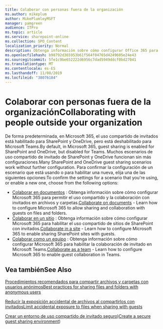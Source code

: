 ```yaml
---
title: Colaborar con personas fuera de la organización
ms.author: mikeplum
author: MikePlumleyMSFT
manager: pamgreen
audience: ITPro
ms.topic: article
ms.service: sharepoint-online
ms.collection: SPO_Content
localization_priority: Normal
description: Obtenga información sobre cómo configurar Office 365 para la colaboración con usuarios invitados.
ms.openlocfilehash: b98792d365953b61f564f04765d4249605e24e43
ms.sourcegitcommit: 5fe1c9be652222d6956c7dad5949ddcf0bd27041
ms.translationtype: MT
ms.contentlocale: es-ES
ms.lasthandoff: 11/08/2019
ms.locfileid: "38076184"
---
```

# <a name="collaborating-with-people-outside-your-organization"></a><span data-ttu-id="4cc51-103">Colaborar con personas fuera de la organización</span><span class="sxs-lookup"><span data-stu-id="4cc51-103">Collaborating with people outside your organization</span></span>

<span data-ttu-id="4cc51-104">De forma predeterminada, en Microsoft 365, el uso compartido de invitados está habilitado para SharePoint y OneDrive, pero está deshabilitado para Microsoft Teams.</span><span class="sxs-lookup"><span data-stu-id="4cc51-104">By default, in Microsoft 365, guest sharing is enabled for SharePoint and OneDrive, but disabled for Teams.</span></span> <span data-ttu-id="4cc51-105">Muchos escenarios de uso compartido de invitado de SharePoint y OneDrive funcionan sin más configuraciones.</span><span class="sxs-lookup"><span data-stu-id="4cc51-105">Many SharePoint and OneDrive guest sharing scenarios work without further configuration.</span></span> <span data-ttu-id="4cc51-106">Para confirmar la configuración de un escenario que está usando o para habilitar una nueva, elija una de las siguientes opciones:</span><span class="sxs-lookup"><span data-stu-id="4cc51-106">To confirm the settings for a scenario that you're using, or enable a new one, choose from the following options:</span></span>

- <span data-ttu-id="4cc51-107">[Colaborar en documentos](collaborate-on-documents.md) : Obtenga información sobre cómo configurar Microsoft 365 para permitir el uso compartido y la colaboración con invitados en archivos y carpetas.</span><span class="sxs-lookup"><span data-stu-id="4cc51-107">[Collaborate on documents](collaborate-on-documents.md) - Learn how to configure Microsoft 365 to allow sharing and collaboration with guests on files and folders.</span></span>
- <span data-ttu-id="4cc51-108">[Colaborar en un sitio](collaborate-in-a-site.md) : Obtenga información sobre cómo configurar Microsoft 365 para habilitar el uso compartido de sitios de SharePoint con invitados.</span><span class="sxs-lookup"><span data-stu-id="4cc51-108">[Collaborate in a site](collaborate-in-a-site.md) - Learn how to configure Microsoft 365 to enable sharing SharePoint sites with guests.</span></span>
- <span data-ttu-id="4cc51-109">[Colaborar como un equipo](collaborate-as-a-team.md) : Obtenga información sobre cómo configurar Microsoft 365 para habilitar la colaboración de invitado en Microsoft Teams.</span><span class="sxs-lookup"><span data-stu-id="4cc51-109">[Collaborate as a team](collaborate-as-a-team.md) - Learn how to configure Microsoft 365 to enable guest collaboration in Teams.</span></span>

## <a name="see-also"></a><span data-ttu-id="4cc51-110">Vea también</span><span class="sxs-lookup"><span data-stu-id="4cc51-110">See Also</span></span>

[<span data-ttu-id="4cc51-111">Procedimientos recomendados para compartir archivos y carpetas con usuarios anónimos</span><span class="sxs-lookup"><span data-stu-id="4cc51-111">Best practices for sharing files and folders with anonymous users</span></span>](best-practices-anonymous-sharing.md)

[<span data-ttu-id="4cc51-112">Reducir la exposición accidental de archivos al compartirlos con invitados</span><span class="sxs-lookup"><span data-stu-id="4cc51-112">Limit accidental exposure to files when sharing with guests</span></span>](sharing-limit-accidental-exposure.md)

<span data-ttu-id="4cc51-113">[Crear un entorno de uso compartido de invitado seguro](create-a-secure-guest-sharing-environment.md))</span><span class="sxs-lookup"><span data-stu-id="4cc51-113">[Create a secure guest sharing environment](create-a-secure-guest-sharing-environment.md))</span></span>
